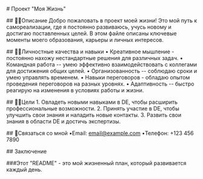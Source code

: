 \# Проект "Моя Жизнь" 

\## 💁‍♂️Описание Добро пожаловать в проект моей жизни! Это мой путь к самореализации, где я постоянно развиваюсь, учусь новому и достигаю поставленных целей. В этом файле описаны ключевые моменты моего образования, карьеры и личных интересов. 

\## 🙋‍♂️Личностные качества и навыки • Креативное мышление - постоянно нахожу нестандартные решения для различных задач. • Командная работа -- умею эффективно взаимодействовать с коллегами для достижения общих целей. • Организованность -- соблюдаю сроки и умею управлять временем. • Навыки переговоров - обладаю опытом проведения переговоров на разных уровнях. • Адаптивность -- быстро реагирую на изменения в условиях работы и жизни. 

\## 👨‍✈️Цели 1. Овладеть новыми навыками в DE, чтобы расширить профессиональные возможности. 2. Принять участие в DE, чтобы улучшить свои знания и наладить новые контакты. 3. Развить свои знания в области DE и достичь экспертизы. 

\## 🌱Связаться со мной •Email: email@example.com •Телефон: +123 456 7890 

\## Заключение

###Этот "README" - это мой жизненный план, который развивается каждый день.
